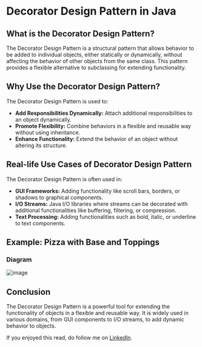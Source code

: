 # Decorator Design Pattern in Java

## What is the Decorator Design Pattern?

The Decorator Design Pattern is a structural pattern that allows behavior to be added to individual objects, either statically or dynamically, without affecting the behavior of other objects from the same class. This pattern provides a flexible alternative to subclassing for extending functionality.

## Why Use the Decorator Design Pattern?

The Decorator Design Pattern is used to:

- **Add Responsibilities Dynamically:** Attach additional responsibilities to an object dynamically.
- **Promote Flexibility:** Combine behaviors in a flexible and reusable way without using inheritance.
- **Enhance Functionality:** Extend the behavior of an object without altering its structure.

## Real-life Use Cases of Decorator Design Pattern

The Decorator Design Pattern is often used in:

- **GUI Frameworks:** Adding functionality like scroll bars, borders, or shadows to graphical components.
- **I/O Streams:** Java I/O libraries where streams can be decorated with additional functionalities like buffering, filtering, or compression.
- **Text Processing:** Adding functionalities such as bold, italic, or underline to text components.

## Example: Pizza with Base and Toppings

### Diagram

![image](https://github.com/user-attachments/assets/81b0fe76-31f4-4260-a75c-2f7bd564a4ca)

## Conclusion

The Decorator Design Pattern is a powerful tool for extending the functionality of objects in a flexible and reusable way. It is widely used in various domains, from GUI components to I/O streams, to add dynamic behavior to objects.

If you enjoyed this read, do follow me on [LinkedIn](https://www.linkedin.com/in/ayush-nandi-583231230/).
